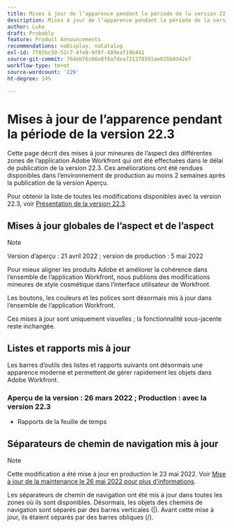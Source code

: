 ```yaml
---
title: Mises à jour de l’apparence pendant la période de la version 22.3
description: Mises à jour de l’apparence pendant la période de la version 22.3
author: Luke
draft: Probably
feature: Product Announcements
recommendations: noDisplay, noCatalog
exl-id: 7f85bc50-52c7-4fe8-9f0f-489eaf19b441
source-git-commit: 76deb76c66e8f8a7dea721378591ae035b8d42e7
workflow-type: tm+mt
source-wordcount: '229'
ht-degree: 14%

---
```


# Mises à jour de l’apparence pendant la période de la version 22.3

Cette page décrit des mises à jour mineures de l’aspect des différentes zones de l’application Adobe Workfront qui ont été effectuées dans le délai de publication de la version 22.3. Ces améliorations ont été rendues disponibles dans l’environnement de production au moins 2 semaines après la publication de la version Aperçu.

Pour obtenir la liste de toutes les modifications disponibles avec la version 22.3, voir [Présentation de la version 22.3](../../../product-announcements/product-releases/22.3-release-activity/22-3-release-overview.md).

## Mises à jour globales de l’aspect et de l’aspect

>[!NOTE]
>
>Version d’aperçu : 21 avril 2022 ; version de production : 5 mai 2022

Pour mieux aligner les produits Adobe et améliorer la cohérence dans l’ensemble de l’application Workfront, nous publions des modifications mineures de style cosmétique dans l’interface utilisateur de Workfront.

Les boutons, les couleurs et les polices sont désormais mis à jour dans l’ensemble de l’application Workfront.

Ces mises à jour sont uniquement visuelles ; la fonctionnalité sous-jacente reste inchangée.

## Listes et rapports mis à jour

Les barres d’outils des listes et rapports suivants ont désormais une apparence moderne et permettent de gérer rapidement les objets dans Adobe Workfront.

### Aperçu de la version : 26 mars 2022 ; Production : avec la version 22.3

* Rapports de la feuille de temps

## Séparateurs de chemin de navigation mis à jour

>[!NOTE]
>
>Cette modification a été mise à jour en production le 23 mai 2022. Voir [Mise à jour de la maintenance le 26 mai 2022 pour plus d’informations](https://one.workfront.com/s/article/Maintenance-Update-on-May-26-2022).

Les séparateurs de chemin de navigation ont été mis à jour dans toutes les zones où ils sont disponibles. Désormais, les objets des chemins de navigation sont séparés par des barres verticales (|). Avant cette mise à jour, ils étaient séparés par des barres obliques (/).
